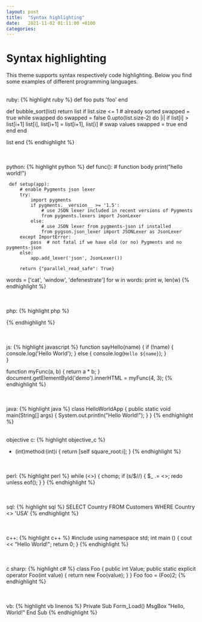 ```yaml
---
layout: post
title:  "Syntax highlighting"
date:   2021-11-02 01:11:00 +0100
categories:
---
```


# Syntax highlighting
This theme supports syntax respectively code highlighting. Below you find some examples of different programming languages.

<br />ruby:
{% highlight ruby %}
def foo
  puts 'foo'
end

def bubble_sort(list)
  return list if list.size <= 1 # already sorted
  swapped = true
  while swapped do
    swapped = false
    0.upto(list.size-2) do |i|
      if list[i] > list[i+1]
        list[i], list[i+1] = list[i+1], list[i] # swap values
        swapped = true
      end
    end
  end

  list
end
{% endhighlight %}


<br /><br />python:
{% highlight python %}
def func():
     # function body
     print("hello world!")

     def setup(app):
         # enable Pygments json lexer
         try:
             import pygments
             if pygments.__version__ >= '1.5':
                 # use JSON lexer included in recent versions of Pygments
                 from pygments.lexers import JsonLexer
             else:
                 # use JSON lexer from pygments-json if installed
                 from pygson.json_lexer import JSONLexer as JsonLexer
         except ImportError:
             pass  # not fatal if we have old (or no) Pygments and no pygments-json
         else:
             app.add_lexer('json', JsonLexer())

         return {"parallel_read_safe": True}

words = ['cat', 'window', 'defenestrate']
for w in words:
   print w, len(w)
{% endhighlight %}


<br /><br />php:
{% highlight php %}
<?php function add($x, $y) {
    $total = $x + $y;
    return $total;
}
echo "1 + 16 = " . add(1, 16);
?>
{% endhighlight %}


<br /><br />js:
{% highlight javascript %}
function sayHello(name) {
  if (!name) {
    console.log('Hello World');
  } else {
    console.log(`Hello ${name}`);
  }  
}  

function myFunc(a, b) {
    return a * b;
}
document.getElementById('demo').innerHTML = myFunc(4, 3);
{% endhighlight %}


<br /><br />java:
{% highlight java %}
class HelloWorldApp {
    public static void main(String[] args) {
        System.out.println("Hello World!");
    }
}
{% endhighlight %}


<br />objective c:
{% highlight objective_c %}
- (int)method:(int)i {
    return [self square_root:i];
}
{% endhighlight %}


<br /><br />perl:
{% highlight perl %}
while (<>) {
    chomp;
    if (s/$//) {
        $_ .= <>;
        redo unless eof();
    }
}
{% endhighlight %}


<br /><br />sql:
{% highlight sql %}
SELECT Country FROM Customers WHERE Country <> 'USA'
{% endhighlight %}


<br /><br />c++:
{% highlight c++ %}
#include
using namespace std;
int main () {
  cout << "Hello World!";
  return 0;
}
{% endhighlight %}


<br /><br />c sharp:
{% highlight c# %}
class Foo {
    public int Value;
    public static explicit operator Foo(int value) {
        return new Foo(value);
    }
}
Foo foo = (Foo)2;
{% endhighlight %}


<br /><br />vb:
{% highlight vb linenos %}
Private Sub Form_Load()
    MsgBox "Hello, World!"
End Sub
{% endhighlight %}
